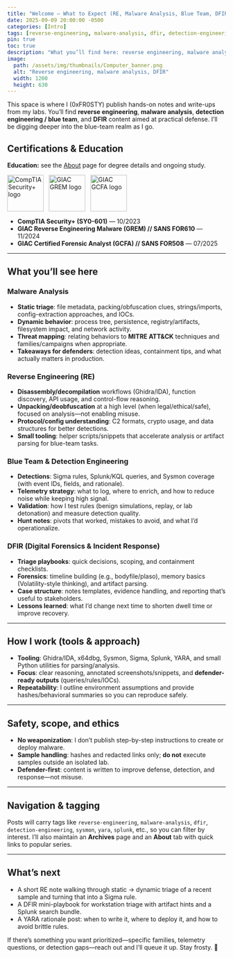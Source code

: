 ```yaml
---
title: "Welcome — What to Expect (RE, Malware Analysis, Blue Team, DFIR)"
date: 2025-09-09 20:00:00 -0500
categories: [Intro]
tags: [reverse-engineering, malware-analysis, dfir, detection-engineering, blue-team]
pin: true
toc: true
description: "What you’ll find here: reverse engineering, malware analysis, detection engineering/blue team, and DFIR — with defender-ready outputs."
image:
  path: /assets/img/thumbnails/Computer_banner.png
  alt: "Reverse engineering, malware analysis, DFIR"
  width: 1200
  height: 630
---
```


This space is where I (0xFR0STY) publish hands-on notes and write-ups from my labs. You’ll find **reverse engineering**, **malware analysis**, **detection engineering / blue team**, and **DFIR** content aimed at practical defense. I’ll be digging deeper into the blue-team realm as I go.

<h2>Certifications &amp; Education</h2>
<p><strong>Education:</strong> see the <a href="/about/">About</a> page for degree details and ongoing study.</p>

<div style="display:flex;gap:12px;align-items:center;flex-wrap:wrap;margin:6px 0 14px;">
  <img alt="CompTIA Security+ logo"
       src="{{ '/assets/img/certs/security-plus.png' | relative_url }}"
       style="height:84px;width:auto;max-width:none;"
       loading="lazy" decoding="async">
  <img alt="GIAC GREM logo"
       src="{{ '/assets/img/certs/grem.png' | relative_url }}"
       style="height:84px;width:auto;max-width:none;"
       loading="lazy" decoding="async">
  <img alt="GIAC GCFA logo"
       src="{{ '/assets/img/certs/gcfa.png' | relative_url }}"
       style="height:84px;width:auto;max-width:none;"
       loading="lazy" decoding="async">
</div>

- **CompTIA Security+ (SY0-601)** — 10/2023  
- **GIAC Reverse Engineering Malware (GREM) // SANS FOR610** — 11/2024  
- **GIAC Certified Forensic Analyst (GCFA) // SANS FOR508** — 07/2025  

---

## What you’ll see here

### Malware Analysis
- **Static triage**: file metadata, packing/obfuscation clues, strings/imports, config-extraction approaches, and IOCs.  
- **Dynamic behavior**: process tree, persistence, registry/artifacts, filesystem impact, and network activity.  
- **Threat mapping**: relating behaviors to **MITRE ATT&CK** techniques and families/campaigns when appropriate.  
- **Takeaways for defenders**: detection ideas, containment tips, and what actually matters in production.

### Reverse Engineering (RE)
- **Disassembly/decompilation** workflows (Ghidra/IDA), function discovery, API usage, and control-flow reasoning.  
- **Unpacking/deobfuscation** at a high level (when legal/ethical/safe), focused on analysis—not enabling misuse.  
- **Protocol/config understanding**: C2 formats, crypto usage, and data structures for better detections.  
- **Small tooling**: helper scripts/snippets that accelerate analysis or artifact parsing for blue-team tasks.

### Blue Team & Detection Engineering
- **Detections**: Sigma rules, Splunk/KQL queries, and Sysmon coverage (with event IDs, fields, and rationale).  
- **Telemetry strategy**: what to log, where to enrich, and how to reduce noise while keeping high signal.  
- **Validation**: how I test rules (benign simulations, replay, or lab detonation) and measure detection quality.  
- **Hunt notes**: pivots that worked, mistakes to avoid, and what I’d operationalize.

### DFIR (Digital Forensics & Incident Response)
- **Triage playbooks**: quick decisions, scoping, and containment checklists.  
- **Forensics**: timeline building (e.g., bodyfile/plaso), memory basics (Volatility-style thinking), and artifact parsing.  
- **Case structure**: notes templates, evidence handling, and reporting that’s useful to stakeholders.  
- **Lessons learned**: what I’d change next time to shorten dwell time or improve recovery.

---

## How I work (tools & approach)
- **Tooling**: Ghidra/IDA, x64dbg, Sysmon, Sigma, Splunk, YARA, and small Python utilities for parsing/analysis.  
- **Focus**: clear reasoning, annotated screenshots/snippets, and **defender-ready outputs** (queries/rules/IOCs).  
- **Repeatability**: I outline environment assumptions and provide hashes/behavioral summaries so you can reproduce safely.

---

## Safety, scope, and ethics
- **No weaponization**: I don’t publish step-by-step instructions to create or deploy malware.  
- **Sample handling**: hashes and redacted links only; **do not** execute samples outside an isolated lab.  
- **Defender-first**: content is written to improve defense, detection, and response—not misuse.

---

## Navigation & tagging
Posts will carry tags like `reverse-engineering`, `malware-analysis`, `dfir`, `detection-engineering`, `sysmon`, `yara`, `splunk`, etc., so you can filter by interest. I’ll also maintain an **Archives** page and an **About** tab with quick links to popular series.

---

## What’s next
- A short RE note walking through static → dynamic triage of a recent sample and turning that into a Sigma rule.  
- A DFIR mini-playbook for workstation triage with artifact hints and a Splunk search bundle.  
- A YARA rationale post: when to write it, where to deploy it, and how to avoid brittle rules.

If there’s something you want prioritized—specific families, telemetry questions, or detection gaps—reach out and I’ll queue it up. Stay frosty. 🧊
